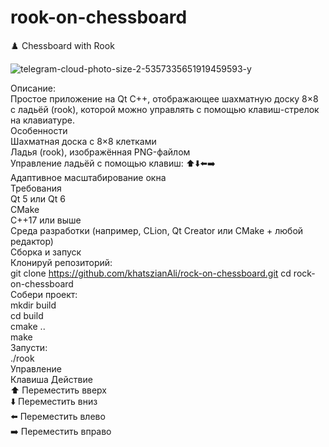 # rook-on-chessboard
♟️ Chessboard with Rook

![telegram-cloud-photo-size-2-5357335651919459593-y](https://github.com/user-attachments/assets/9bcd52c9-58f2-49a2-83f0-1105f8a3296b)

Описание:  
Простое приложение на Qt C++, отображающее шахматную доску 8×8 с ладьёй (rook), которой можно управлять с помощью клавиш-стрелок на клавиатуре.  
Особенности  
Шахматная доска с 8×8 клетками  
Ладья (rook), изображённая PNG-файлом  
Управление ладьёй с помощью клавиш: ⬆️⬇️⬅️➡️  
Адаптивное масштабирование окна  
Требования  
Qt 5 или Qt 6  
CMake  
C++17 или выше  
Среда разработки (например, CLion, Qt Creator или CMake + любой редактор)  
 Сборка и запуск  
Клонируй репозиторий:  
git clone https://github.com/khatszianAli/rock-on-chessboard.git
cd rock-on-chessboard  
Собери проект:  
mkdir build  
cd build  
cmake ..  
make  
Запусти:  
./rook  
Управление  
Клавиша	Действие  
⬆️	Переместить вверх  
⬇️	Переместить вниз  
⬅️	Переместить влево  
➡️	Переместить вправо  
